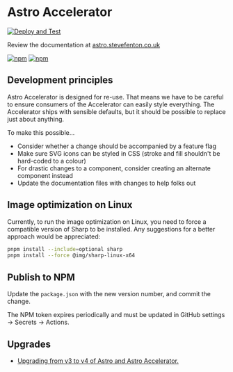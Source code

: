 <!-- @format -->

# Astro Accelerator

[![Deploy and Test](https://github.com/Steve-Fenton/astro-accelerator/actions/workflows/build-astro.yml/badge.svg)](https://github.com/Steve-Fenton/astro-accelerator/actions/workflows/build-astro.yml)

Review the documentation at [astro.stevefenton.co.uk](https://astro.stevefenton.co.uk/)

[![npm](https://img.shields.io/npm/v/astro-accelerator?color=blue&style=plastic)](https://www.npmjs.com/package/astro-accelerator/)
[![npm](https://img.shields.io/npm/dm/astro-accelerator?style=plastic)](https://www.npmjs.com/package/astro-accelerator/)

## Development principles

Astro Accelerator is designed for re-use. That means we have to be careful to ensure consumers of the Accelerator can easily style everything. The Accelerator ships with sensible defaults, but it should be possible to replace just about anything.

To make this possible...

-   Consider whether a change should be accompanied by a feature flag
-   Make sure SVG icons can be styled in CSS (stroke and fill shouldn't be hard-coded to a colour)
-   For drastic changes to a component, consider creating an alternate component instead
-   Update the documentation files with changes to help folks out

## Image optimization on Linux

Currently, to run the image optimization on Linux, you need to force a compatible version of Sharp to be installed. Any suggestions for a better approach would be appreciated:

```bash
pnpm install --include=optional sharp
pnpm install --force @img/sharp-linux-x64
```

## Publish to NPM

Update the `package.json` with the new version number, and commit the change.

The NPM token expires periodically and must be updated in GitHub settings -> Secrets -> Actions.

## Upgrades

-   [Upgrading from v3 to v4 of Astro and Astro Accelerator.](https://www.stevefenton.co.uk/blog/2023/12/upgrade-astro-v4/)
